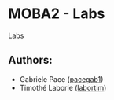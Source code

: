 # MOBA2 - Labs

Labs

## Authors: 
 * Gabriele Pace ([pacegab1](https://github.zhaw.ch/pacegab1)) 
 * Timothé Laborie ([labortim](https://github.zhaw.ch/labortim)) 
